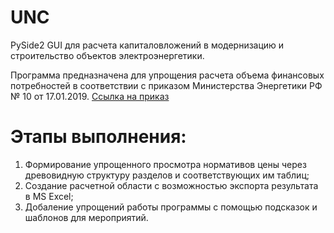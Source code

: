 # UNC
PySide2 GUI для расчета капиталовложений в модернизацию и строительство объектов электроэнергетики.

Программа предназначена для упрощения расчета объема финансовых потребностей в соответствии с приказом Министерства Энергетики РФ № 10 от 17.01.2019.
[Ссылка на приказ](https://minenergo.gov.ru/node/13918)
# Этапы выполнения:
1) Формирование упрощенного просмотра нормативов цены через древовидную структуру разделов и соответствующих им таблиц;
2) Создание расчетной области с возможностью экспорта результата в MS Excel;
3) Добаление упрощений работы программы с помощью подсказок и шаблонов для мероприятий.
